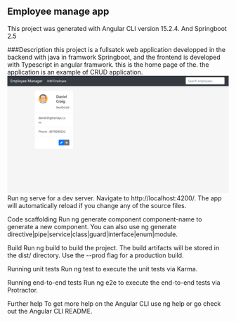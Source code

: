 ## Employee manage app 

This project was generated with Angular CLI version 15.2.4. And Springboot 2.5 

###Description
this project is a fullsatck web application developped in the backend with java in framwork Springboot, and the frontend is developed with Typescript in angular framwork.
this is the home page of the.
the application is an example of CRUD application.
![plot](./homepage.png)
Run ng serve for a dev server. Navigate to http://localhost:4200/. The app will automatically reload if you change any of the source files.

Code scaffolding
Run ng generate component component-name to generate a new component. You can also use ng generate directive|pipe|service|class|guard|interface|enum|module.

Build
Run ng build to build the project. The build artifacts will be stored in the dist/ directory. Use the --prod flag for a production build.

Running unit tests
Run ng test to execute the unit tests via Karma.

Running end-to-end tests
Run ng e2e to execute the end-to-end tests via Protractor.

Further help
To get more help on the Angular CLI use ng help or go check out the Angular CLI README.

